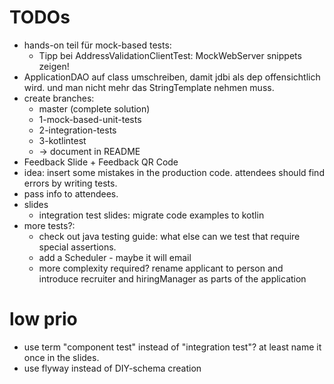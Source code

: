 # TODOs

- hands-on teil für mock-based tests:
     - Tipp bei AddressValidationClientTest: MockWebServer snippets zeigen!
- ApplicationDAO auf class umschreiben, damit jdbi als dep offensichtlich wird. und man nicht mehr das StringTemplate nehmen muss. 
- create branches:
    - master (complete solution) 
    - 1-mock-based-unit-tests
    - 2-integration-tests
    - 3-kotlintest
    - -> document in README
- Feedback Slide + Feedback QR Code 
- idea: insert some mistakes in the production code. attendees should find errors by writing tests.
- pass info to attendees.
- slides 
    - integration test slides: migrate code examples to kotlin
- more tests?:
    - check out java testing guide: what else can we test that require special assertions.
    - add a Scheduler - maybe it will email
    - more complexity required? rename applicant to person and introduce recruiter and hiringManager as parts of the application
    
# low prio

- use term "component test" instead of "integration test"? at least name it once in the slides.
- use flyway instead of DIY-schema creation
